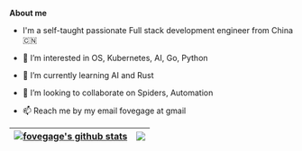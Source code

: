 **About me**

- I'm a self-taught passionate Full stack development engineer from China 🇨🇳

- 👀 I’m interested in OS, Kubernetes, AI, Go, Python

- 🌱 I’m currently learning AI and Rust

- 💞️ I’m looking to collaborate on Spiders, Automation 

- 📫 Reach me by my email fovegage at gmail


| <a href="https://github.com/anuraghazra/github-readme-stats"><img align="center" src="https://github-readme-stats.vercel.app/api?username=fovegage&show_icons=true&include_all_commits=true&theme=buefy&hide_border=true" alt="fovegage's github stats" /></a> | <a href="https://github.com/fovegage"><img align="center" src="https://github-readme-stats.vercel.app/api/top-langs/?username=fovegage&layout=compact&theme=buefy&hide_border=true" /></a> |
| ------------- | ------------- |
